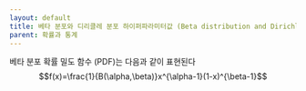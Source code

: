 ```yaml
---
layout: default
title: 베타 분포와 디리클레 분포 하이퍼파라미터값 (Beta distribution and Dirichlet distribution hyperparameter)
parent: 확률과 통계
---
```

베타 분포 확률 밀도 함수 (PDF)는 다음과 같이 표현된다
$$f(x)=\frac{1}{B(\alpha,\beta)}x^{\alpha-1}(1-x)^{\beta-1}$$

